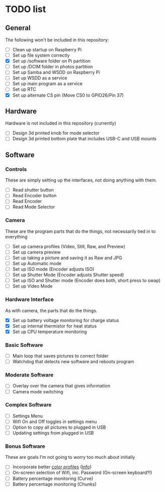 # TODO list

## General
The following won't be included in this repository:
- [ ] Clean up startup on Raspberry Pi
- [ ] Set up file system correctly
 - [X] Set up /software folder on Pi partition
 - [ ] Set up /DCIM folder in photos partition
- [ ] Set up Samba and WSDD on Raspberry Pi
- [ ] Set up WSDD as a service
- [ ] Set up main program as a service
- [ ] Set up RTC
- [X] Set up alternate CS pin (Move CS0 to GPIO26/Pin 37)

## Hardware
Hardware is not included in this repository (currently)
- [ ] Design 3d printed knob for mode selector
- [ ] Design 3d printed bottom plate that includes USB-C and USB mounts

## Software
### Controls
These are simply setting up the interfaces, not doing anything with them.
- [ ] Read shutter button
- [ ] Read Encoder button
- [ ] Read Encoder
- [ ] Read Mode Selector
### Camera
These are the program parts that do the things, not necessarily tied in to everything
- [ ] Set up camera profiles (Video, Still, Raw, and Preview)
- [ ] Set up camera preview
- [ ] Set up taking a picture and saving it as Raw and JPG
- [ ] Set up Automatic mode
- [ ] Set up ISO mode (Encoder adjusts ISO)
- [ ] Set up Shutter Mode (Encoder adjusts Shutter speed)
- [ ] Set up ISO and Shutter mode (Encoder does both, short press to swap)
- [ ] Set up  Video Mode
### Hardware Interface
As with camera, the parts that do the things.
- [X] Set up battery voltage monitoring for charge status
- [X] Set up internal thermistor for heat status
- [X] Set up CPU temperature monitoring
### Basic Software
- [ ] Main loop that saves pictures to correct folder
- [ ] Watchdog that detects new software and reboots program
### Moderate Software
- [ ] Overlay over the camera that gives information
- [ ] Camera mode switching
### Complex Software
- [ ] Settings Menu
- [ ] Wifi On and Off toggles in settings menu
- [ ] Option to copy all pictures to plugged in USB
- [ ] Updating settings from plugged in USB
### Bonus Software
These are goals I'm not going to worry too much about initially
- [ ] Incorporate better [color profiles](https://github.com/davidplowman/Colour_Profiles) ([Info](https://github.com/raspberrypi/picamera2/issues/253))
- [ ] On-screen selection of Wifi, inc. Password (On-screen keyboard?!)
- [ ] Battery percentage monitoring (Curve)
- [ ] Battery percentage monitoring (Chunks)